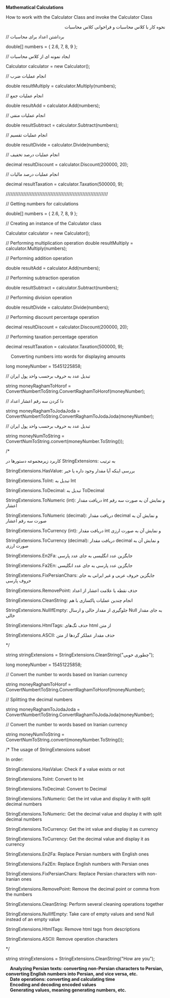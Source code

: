 <html>
<head>
	<title></title>
</head>
<body>
<p><strong>Mathematical Calculations</strong></p>

<p>How to work with the Calculator Class and invoke the Calculator Class</p>

<p dir="rtl">نحوه کار با کلاس محاسبات و فراخوانی کلاس محاسبات</p>

<p>// برداشتن اعداد برای محاسبات</p>

<p>double[] numbers = { 2.6, 7, 8, 9 };</p>

<p>// ایجاد نمونه ای از کلاس محاسبات</p>

<p>Calculator calculator = new Calculator();</p>

<p>// انجام عملیات ضرب</p>

<p>double resultMultiply = calculator.Multiply(numbers);</p>

<p>// انجام عملیات جمع</p>

<p>double resultAdd = calculator.Add(numbers);</p>

<p>// انجام عملیات منفی</p>

<p>double resultSubtract = calculator.Subtract(numbers);</p>

<p>// انجام عملیات تقسیم</p>

<p>double resultDivide = calculator.Divide(numbers);</p>

<p>// انجام عملیات درصد تخفیف</p>

<p>decimal resultDiscount = calculator.Discount(200000, 20);</p>

<p>// انجام عملیات درصد مالیات</p>

<p>decimal resultTaxation = calculator.Taxation(500000, 9);</p>

<p>////////////////////////////////////////////////////////////////</p>

<p>// Getting numbers for calculations</p>

<p>double[] numbers = { 2.6, 7, 8, 9 };</p>

<p>// Creating an instance of the Calculator class</p>

<p>Calculator calculator = new Calculator();</p>

<p>// Performing multiplication operation double resultMultiply = calculator.Multiply(numbers);</p>

<p>// Performing addition operation</p>

<p>double resultAdd = calculator.Add(numbers);</p>

<p>// Performing subtraction operation</p>

<p>double resultSubtract = calculator.Subtract(numbers);</p>

<p>// Performing division operation</p>

<p>double resultDivide = calculator.Divide(numbers);</p>

<p>// Performing discount percentage operation</p>

<p>decimal resultDiscount = calculator.Discount(200000, 20);</p>

<p>// Performing taxation percentage operation</p>

<p>decimal resultTaxation = calculator.Taxation(500000, 9);</p>

<p>&nbsp;&nbsp;&nbsp; Converting numbers into words for displaying amounts</p>

<p>long moneyNumber = 15451225858;</p>

<p>// تبدیل عدد به حروف برحسب واحد پول ایران</p>

<p>string moneyRaghamToHorof = ConvertNumbertToString.ConvertRaghamToHorof(moneyNumber);</p>

<p>// دا کردن سه رقم اعشار اعداد</p>

<p>string moneyRaghamToJodaJoda = ConvertNumbertToString.ConvertRaghamToJodaJoda(moneyNumber);</p>

<p>// تبدیل عدد به حروف برحسب واحد پول ایران</p>

<p>string moneyNumToString = ConvertNumToString.convert(moneyNumber.ToString());</p>

<p>/*</p>

<p>کاربرد زیرمجموعه دستورها در StringExtensions: به ترتیب</p>

<p>StringExtensions.HasValue: بررسی اینکه آیا مقدار وجود داره یا خیر</p>

<p>StringExtensions.ToInt: تبدیل به Int</p>

<p>StringExtensions.ToDecimal: تبدیل به ToDecimal</p>

<p>StringExtensions.ToNumeric (int): دریافت مقدار int و نمایش آن به صورت سه رقم اعشار</p>

<p>StringExtensions.ToNumeric (decimal): دریافت مقدار decimal و نمایش آن به صورت سه رقم اعشار</p>

<p>StringExtensions.ToCurrency (int): دریافت مقدار int و نمایش آن به صورت ارزی</p>

<p>StringExtensions.ToCurrency (decimal): دریافت مقدار decimal و نمایش آن به صورت ارزی</p>

<p>StringExtensions.En2Fa: جایگزین عدد انگلیسی به جای عدد پارسی</p>

<p>StringExtensions.Fa2En: جایگزین عدد پارسی به جای عدد انگلیسی</p>

<p>StringExtensions.FixPersianChars: جایگزین حروف عربی و غیر ایرانی به جای حروف پارسی</p>

<p>StringExtensions.RemovePoint: حذف نقطه یا علامت اعشار از اعداد</p>

<p>StringExtensions.CleanString: انجام چندین عملیات پاکسازی با هم</p>

<p>StringExtensions.NullIfEmpty: جلوگیری از مقدار خالی و ارسال Null به جای مقدار خالی</p>

<p>StringExtensions.HtmlTags: حذف تگ&zwnj;های html از متن</p>

<p>StringExtensions.ASCII: حذف مقدار عملکر گردها از متن</p>

<p>*/</p>

<p>string stringExtensions = StringExtensions.CleanString(&quot;چطوری خوبی&quot;);</p>

<p>long moneyNumber = 15451225858;</p>

<p>// Convert the number to words based on Iranian currency</p>

<p>string moneyRaghamToHorof = ConvertNumbertToString.ConvertRaghamToHorof(moneyNumber);</p>

<p>// Splitting the decimal numbers</p>

<p>string moneyRaghamToJodaJoda = ConvertNumbertToString.ConvertRaghamToJodaJoda(moneyNumber);</p>

<p>// Convert the number to words based on Iranian currency</p>

<p>string moneyNumToString = ConvertNumToString.convert(moneyNumber.ToString());</p>

<p>/* The usage of StringExtensions subset</p>

<p>In order:</p>

<p>StringExtensions.HasValue: Check if a value exists or not</p>

<p>StringExtensions.ToInt: Convert to Int</p>

<p>StringExtensions.ToDecimal: Convert to Decimal</p>

<p>StringExtensions.ToNumeric: Get the int value and display it with split decimal numbers</p>

<p>StringExtensions.ToNumeric: Get the decimal value and display it with split decimal numbers</p>

<p>StringExtensions.ToCurrency: Get the int value and display it as currency</p>

<p>StringExtensions.ToCurrency: Get the decimal value and display it as currency</p>

<p>StringExtensions.En2Fa: Replace Persian numbers with English ones</p>

<p>StringExtensions.Fa2En: Replace English numbers with Persian ones</p>

<p>StringExtensions.FixPersianChars: Replace Persian characters with non-Iranian ones</p>

<p>StringExtensions.RemovePoint: Remove the decimal point or comma from the numbers</p>

<p>StringExtensions.CleanString: Perform several cleaning operations together</p>

<p>StringExtensions.NullIfEmpty: Take care of empty values and send Null instead of an empty value</p>

<p>StringExtensions.HtmlTags: Remove html tags from descriptions</p>

<p>StringExtensions.ASCII: Remove operation characters</p>

<p>*/</p>

<p>string stringExtensions = StringExtensions.CleanString(&quot;How are you&quot;);</p>

<p><strong>&nbsp;&nbsp;&nbsp; Analyzing Persian texts: converting non-Persian characters to Persian, converting English numbers into Persian, and vice versa, etc.<br />
&nbsp;&nbsp;&nbsp; Date operations: converting and calculating time<br />
&nbsp;&nbsp;&nbsp; Encoding and decoding encoded values<br />
&nbsp;&nbsp;&nbsp; Generating values, meaning generating numbers, etc.</strong></p>
</body>
</html>
